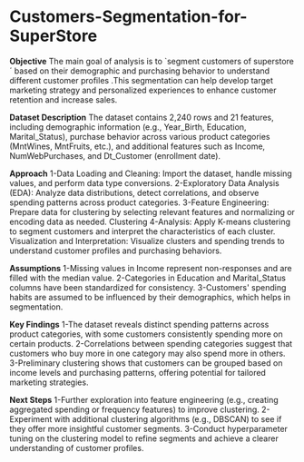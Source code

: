 # Customers-Segmentation-for-SuperStore
**Objective** 
The main goal of analysis is to `segment customers of superstore´ based on their demographic and purchasing behavior to understand different customer profiles .This segmentation can help develop target marketing strategy and personalized experiences to enhance customer retention and increase sales.

**Dataset Description**
The dataset contains 2,240 rows and 21 features, including demographic information (e.g., Year_Birth, Education, Marital_Status), purchase behavior across various product categories (MntWines, MntFruits, etc.), and additional features such as Income, NumWebPurchases, and Dt_Customer (enrollment date).

**Approach**
1-Data Loading and Cleaning: Import the dataset, handle missing values, and perform data type conversions.
2-Exploratory Data Analysis (EDA): Analyze data distributions, detect correlations, and observe spending patterns across product categories.
3-Feature Engineering: Prepare data for clustering by selecting relevant features and normalizing or encoding data as needed. Clustering 4-Analysis: Apply K-means clustering to segment customers and interpret the characteristics of each cluster.
Visualization and Interpretation: Visualize clusters and spending trends to understand customer profiles and purchasing behaviors.

**Assumptions**
1-Missing values in Income represent non-responses and are filled with the median value.
2-Categories in Education and Marital_Status columns have been standardized for consistency.
3-Customers' spending habits are assumed to be influenced by their demographics, which helps in segmentation.

**Key Findings**
1-The dataset reveals distinct spending patterns across product categories, with some customers consistently spending more on certain products.
2-Correlations between spending categories suggest that customers who buy more in one category may also spend more in others.
3-Preliminary clustering shows that customers can be grouped based on income levels and purchasing patterns, offering potential for tailored marketing strategies.

**Next Steps**
1-Further exploration into feature engineering (e.g., creating aggregated spending or frequency features) to improve clustering.
2-Experiment with additional clustering algorithms (e.g., DBSCAN) to see if they offer more insightful customer segments.
3-Conduct hyperparameter tuning on the clustering model to refine segments and achieve a clearer understanding of customer profiles.

